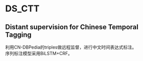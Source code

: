 # DS_CTT
## Distant supervision for Chinese Temporal Tagging<br>
利用CN-DBPedia的triples做远程监督，进行中文时间表达式标注。<br>
序列标注模型采用BiLSTM+CRF。


